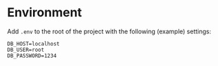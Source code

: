 # Environment

Add `.env` to the root of the project with the following (example) settings:

```
DB_HOST=localhost
DB_USER=root
DB_PASSWORD=1234
```